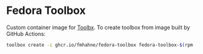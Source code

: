 # Fedora Toolbox

Custom container image for [Toolbx](https://containertoolbx.org/).
To create toolbox from image built by GitHub Actions:

```sh
toolbox create -i ghcr.io/fmhahne/fedora-toolbox fedora-toolbox-$(rpm -E %fedora)
```
